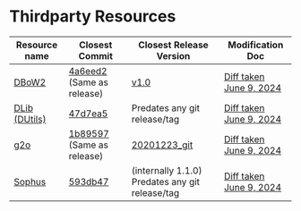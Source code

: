 # Thirdparty Resources

| Resource name | Closest Commit | Closest Release Version | Modification Doc |
|-|-|-|-|
| [DBoW2](https://github.com/dorian3d/DBoW2) | [4a6eed2](https://github.com/dorian3d/DBoW2/tree/4a6eed2b3ae35ed6837c8ba226b55b30faaf419d) (Same as release) | [v1.0](https://github.com/dorian3d/DBoW2/tree/v1.0) | [Diff taken June 9, 2024](diffs/dbow2.diff) |
| [DLib (DUtils)](https://github.com/dorian3d/DLib) | [47d7ea5](https://github.com/dorian3d/DLib/tree/47d7ea5342bc518d12fe7ed23d612f4b366cf148) | Predates any git release/tag | [Diff taken June 9, 2024](diffs/dlib.diff) |
| [g2o](https://github.com/RainerKuemmerle/g2o) | [1b89597](https://github.com/RainerKuemmerle/g2o/tree/1b89597b4e495bef5447c5b8001f5f93ccf32ec4) (Same as release) | [20201223_git](https://github.com/RainerKuemmerle/g2o/tree/20201223_git) | [Diff taken June 9, 2024](diffs/g2o.diff) |
| [Sophus](https://github.com/strasdat/Sophus) | [593db47](https://github.com/strasdat/Sophus/tree/593db47500ea1a2de5f0e6579c86147991509c59) | (internally 1.1.0) Predates any git release/tag | [Diff taken June 9, 2024](diffs/sophus.diff) |
